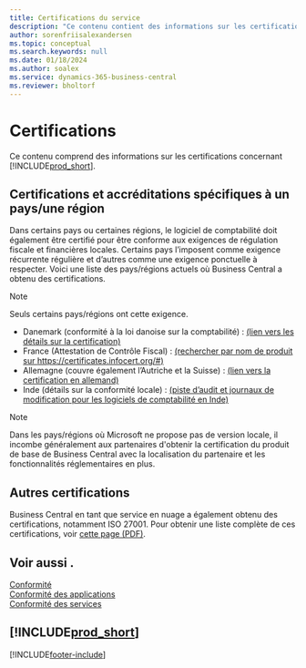 ```yaml
---
title: Certifications du service
description: "Ce contenu contient des informations sur les certifications relatives à Business\_Central, telles que les certifications et accréditations spécifiques à une région."
author: sorenfriisalexandersen
ms.topic: conceptual
ms.search.keywords: null
ms.date: 01/18/2024
ms.author: soalex
ms.service: dynamics-365-business-central
ms.reviewer: bholtorf
---
```


# <a name="certifications"></a>Certifications

Ce contenu comprend des informations sur les certifications concernant [!INCLUDE[prod_short](../includes/prod_short.md)].  

## <a name="countryregion-specific-certifications-and-accreditations"></a>Certifications et accréditations spécifiques à un pays/une région

Dans certains pays ou certaines régions, le logiciel de comptabilité doit également être certifié pour être conforme aux exigences de régulation fiscale et financières locales. Certains pays l’imposent comme exigence récurrente régulière et d’autres comme une exigence ponctuelle à respecter. Voici une liste des pays/régions actuels où Business Central a obtenu des certifications.

> [!NOTE]
> Seuls certains pays/régions ont cette exigence.

- Danemark (conformité à la loi danoise sur la comptabilité) : [(lien vers les détails sur la certification)](../localfunctionality/denmark/compliance-denmark.md)
- France (Attestation de Contrôle Fiscal) : [(rechercher par nom de produit sur https://certificates.infocert.org/#)](https://certificates.infocert.org/#)  
- Allemagne (couvre également l’Autriche et la Suisse) : [(lien vers la certification en allemand)](https://swb.bdo.de/certificate/MS_D365BC_PS_880_DE_2018)
- Inde (détails sur la conformité locale) : [(piste d’audit et journaux de modification pour les logiciels de comptabilité en Inde)](../localfunctionality/india/india-audit-trail-edit-logs-accounting-software.md)

> [!NOTE]  
> Dans les pays/régions où Microsoft ne propose pas de version locale, il incombe généralement aux partenaires d'obtenir la certification du produit de base de Business Central avec la localisation du partenaire et les fonctionnalités réglementaires en plus.

## <a name="other-certifications"></a>Autres certifications

Business Central en tant que service en nuage a également obtenu des certifications, notamment ISO 27001. Pour obtenir une liste complète de ces certifications, voir [cette page (PDF)](https://aka.ms/d365-compliance-list).

## <a name="see-also"></a>Voir aussi .

[Conformité](compliance-overview.md)  
[Conformité des applications](compliance-application-compliance.md)  
[Conformité des services](compliance-service-compliance.md)  

## [!INCLUDE[prod_short](../includes/free_trial_md.md)]  


[!INCLUDE[footer-include](../includes/footer-banner.md)]
